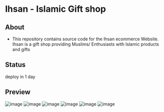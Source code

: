 # Ihsan - Islamic Gift shop

## About

- This repository contains source code for the Ihsan ecommerce Website. Ihsan is a gift shop providing Muslims/ Enthusiasts with Islamic products and gifts

## Status
deploy in 1 day


## Preview
![image](https://github.com/HongDucAnhNguyen/Ihsan-ecommerce/assets/96758088/185b21ea-eebd-4fda-b836-ddc4d17f6421)
![image](https://github.com/HongDucAnhNguyen/Ihsan-ecommerce/assets/96758088/eb4e1570-986b-4269-906f-5b19394bdeed)
![image](https://github.com/HongDucAnhNguyen/Ihsan-ecommerce/assets/96758088/c3ff6ed6-7d1c-426f-9389-8fbbae3d75d8)
![image](https://github.com/HongDucAnhNguyen/Ihsan-ecommerce/assets/96758088/2a011c64-9b43-4cf4-88bd-c9db31403232)
![image](https://github.com/HongDucAnhNguyen/Ihsan-ecommerce/assets/96758088/00254b7c-6b5b-4b1b-9de2-c512dd70ba15)
![image](https://github.com/HongDucAnhNguyen/Ihsan-ecommerce/assets/96758088/be29c57b-cb2f-4ccc-83e3-0fe793879e0b)


